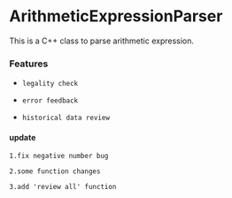 # ArithmeticExpressionParser
This is a C++ class to parse arithmetic expression.

### Features  

* `legality check`

* `error feedback`

* `historical data review`



#### update

	1.fix negative number bug
	
	2.some function changes
	
	3.add 'review all' function